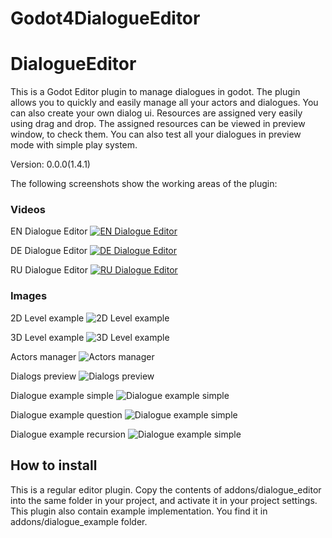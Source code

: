# Godot4DialogueEditor
# DialogueEditor

This is a Godot Editor plugin to manage dialogues in godot. The plugin allows you to quickly and easily manage all your actors and dialogues. You can also create your own dialog ui. Resources are assigned very easily using drag and drop. The assigned resources can be viewed in preview window, to check them. You can also test all your dialogues in preview mode with simple play system.

Version: 0.0.0(1.4.1)

The following screenshots show the working areas of the plugin:

### Videos
EN Dialogue Editor
[![EN Dialogue Editor](https://raw.githubusercontent.com/VP-GAMES/DialogueEditor/main/.github/images/level2d.png)](https://www.youtube.com/watch?v=UUG1ViImwcM&list=PL41Y0dlU24xcbFsubnvMRX9jHGBizo_AE)

DE Dialogue Editor
[![DE Dialogue Editor](https://raw.githubusercontent.com/VP-GAMES/DialogueEditor/main/.github/images/level2d.png)](https://www.youtube.com/watch?v=NyKvWI5dUrM&list=PL41Y0dlU24xd0qVkOXA_oF30UWumH2HXe)

RU Dialogue Editor
[![RU Dialogue Editor](https://raw.githubusercontent.com/VP-GAMES/DialogueEditor/main/.github/images/level2d.png)](https://www.youtube.com/watch?v=-jsNpYUrGzA&list=PL41Y0dlU24xfP7o5_zPUd5bhLTadB4BxG)

### Images
2D Level example
![2D Level example](https://raw.githubusercontent.com/VP-GAMES/DialogueEditor/main/.github/images/level2d.png)

3D Level example
![3D Level example](https://raw.githubusercontent.com/VP-GAMES/DialogueEditor/main/.github/images/level3d.png)

Actors manager
![Actors manager](https://raw.githubusercontent.com/VP-GAMES/DialogueEditor/main/.github/images/actors.png)

Dialogs preview
![Dialogs preview](https://raw.githubusercontent.com/VP-GAMES/DialogueEditor/main/.github/images/preview.png)

Dialogue example simple
![Dialogue example simple](https://raw.githubusercontent.com/VP-GAMES/DialogueEditor/main/.github/images/dialogue_simple.png)

Dialogue example question
![Dialogue example simple](https://raw.githubusercontent.com/VP-GAMES/DialogueEditor/main/.github/images/dialogue_question.png)

Dialogue example recursion
![Dialogue example simple](https://raw.githubusercontent.com/VP-GAMES/DialogueEditor/main/.github/images/dialogue_recursion.png)

How to install
-----------------

This is a regular editor plugin. Copy the contents of addons/dialogue_editor into the same folder in your project, and activate it in your project settings.
This plugin also contain example implementation. You find it in addons/dialogue_example folder.
